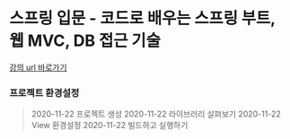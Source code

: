 # 스프링 입문 - 코드로 배우는 스프링 부트, 웹 MVC, DB 접근 기술

[강의 url 바로가기](https://www.inflearn.com/course/%EC%8A%A4%ED%94%84%EB%A7%81-%EC%9E%85%EB%AC%B8-%EC%8A%A4%ED%94%84%EB%A7%81%EB%B6%80%ED%8A%B8/lecture/49603?tab=curriculum)  

### 프로젝트 환경설정
> 2020-11-22 프로젝트 생성 
> 2020-11-22 라이브러리 살펴보기
> 2020-11-22 View 환경설정
> 2020-11-22 빌드하고 실행하기  


 